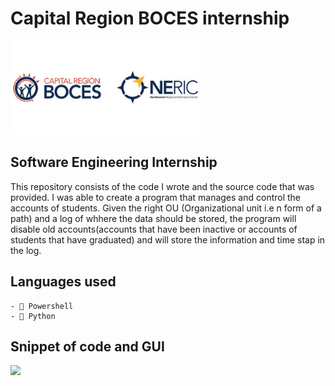 # Capital Region BOCES internship
![Software engineering intern](https://github.com/Nlege001/BOCES_iNTERNSHIP/blob/source-codes/Untitled%20design-6.png)

## Software Engineering Internship


This repository consists of the code I wrote and the source code that was provided. I was able to create a program that manages and control the accounts of students. Given the right OU (Organizational unit i.e n form of a path) and a log of whhere the data should be stored, the program will disable old accounts(accounts that have been inactive or accounts of students that have graduated) and will store the information and time stap in the log.



## Languages used
    - 🔌 Powershell
    - 🐍 Python
    
    
## Snippet of code and GUI
<img src="https://media.giphy.com/media/exXiQNYLPjTdyGvw3o/giphy.gif" width= 500/>
